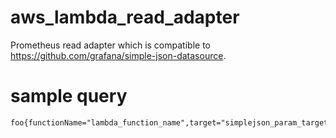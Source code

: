 # aws_lambda_read_adapter
Prometheus read adapter which is compatible to https://github.com/grafana/simple-json-datasource.

# sample query
```
foo{functionName="lambda_function_name",target="simplejson_param_target",type="simplejson_param_type"}
```
